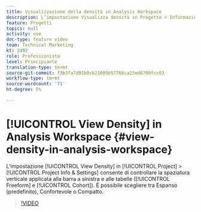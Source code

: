 ```yaml
---
title: Visualizzazione della densità in Analysis Workspace
description: L’impostazione Visualizza densità in Progetto > Informazioni e impostazioni consente di controllare la spaziatura verticale applicata alla barra e alle tabelle a sinistra (Forma libera e coorte). È possibile scegliere tra Espanso (predefinito), Confortevole o Compatto.
feature: Progetti
topics: null
activity: use
doc-type: feature video
team: Technical Marketing
kt: 2492
role: Professionista
level: Principiante
translation-type: tm+mt
source-git-commit: f3b3fa7d91b0cb21005b57768ca23ed6700fcc03
workflow-type: tm+mt
source-wordcount: '71'
ht-degree: 5%

---
```



# [!UICONTROL View Density] in Analysis Workspace {#view-density-in-analysis-workspace}

L’impostazione [!UICONTROL View Density] in [!UICONTROL Project] > [!UICONTROL Project Info & Settings] consente di controllare la spaziatura verticale applicata alla barra a sinistra e alle tabelle ([!UICONTROL Freeform] e [!UICONTROL Cohort]). È possibile scegliere tra Espanso (predefinito), Confortevole o Compatto.

>[!VIDEO](https://video.tv.adobe.com/v/25963/?quality=12)

